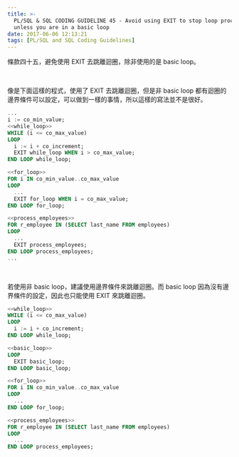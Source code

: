 ```yaml
---
title: >-
  PL/SQL & SQL CODING GUIDELINE 45 - Avoid using EXIT to stop loop processing
  unless you are in a basic loop
date: 2017-06-06 12:13:21
tags: [PL/SQL and SQL Coding Guidelines]
---
```


條款四十五，避免使用 EXIT 去跳離迴圈，除非使用的是 basic loop。  

<!-- More -->

<br/>


像是下面這樣的程式，使用了 EXIT 去跳離迴圈，但是非 basic loop 都有迴圈的邊界條件可以設定，可以做到一樣的事情，所以這樣的寫法並不是很好。  

```sql
...
i := co_min_value;
<<while_loop>>
WHILE (i <= co_max_value)
LOOP
  i := i + co_increment;
  EXIT while_loop WHEN i > co_max_value;
END LOOP while_loop;

<<for_loop>>
FOR i IN co_min_value..co_max_value
LOOP
  ...
  EXIT for_loop WHEN i = co_max_value;
END LOOP for_loop;

<<process_employees>>
FOR r_employee IN (SELECT last_name FROM employees)
LOOP
  ...
  EXIT process_employees;
END LOOP process_employees;
...
```

<br/>


若使用非 basic loop，建議使用邊界條件來跳離迴圈。而 basic loop 因為沒有邊界條件的設定，因此也只能使用 EXIT 來跳離迴圈。  

```sql
<<while_loop>>
WHILE (i <= co_max_value)
LOOP
  i := i + co_increment;
END LOOP while_loop;

<<basic_loop>>
LOOP
  EXIT basic_loop;
END LOOP basic_loop;

<<for_loop>>
FOR i IN co_min_value..co_max_value
LOOP
  ...
END LOOP for_loop;

<<process_employees>>
FOR r_employee IN (SELECT last_name FROM employees)
LOOP
  ...
END LOOP process_employees;
```